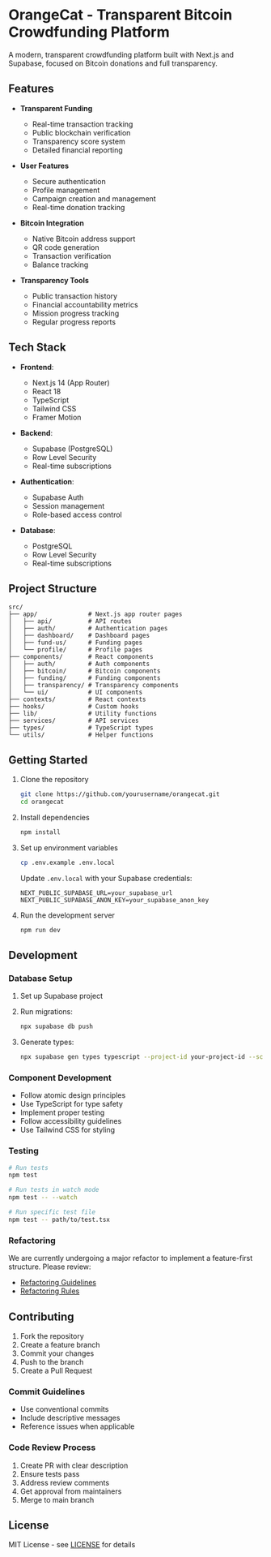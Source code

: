 # OrangeCat - Transparent Bitcoin Crowdfunding Platform

A modern, transparent crowdfunding platform built with Next.js and Supabase, focused on Bitcoin donations and full transparency.

## Features

- **Transparent Funding**
  - Real-time transaction tracking
  - Public blockchain verification
  - Transparency score system
  - Detailed financial reporting

- **User Features**
  - Secure authentication
  - Profile management
  - Campaign creation and management
  - Real-time donation tracking

- **Bitcoin Integration**
  - Native Bitcoin address support
  - QR code generation
  - Transaction verification
  - Balance tracking

- **Transparency Tools**
  - Public transaction history
  - Financial accountability metrics
  - Mission progress tracking
  - Regular progress reports

## Tech Stack

- **Frontend**: 
  - Next.js 14 (App Router)
  - React 18
  - TypeScript
  - Tailwind CSS
  - Framer Motion

- **Backend**: 
  - Supabase (PostgreSQL)
  - Row Level Security
  - Real-time subscriptions

- **Authentication**: 
  - Supabase Auth
  - Session management
  - Role-based access control

- **Database**: 
  - PostgreSQL
  - Row Level Security
  - Real-time subscriptions

## Project Structure

```
src/
├── app/              # Next.js app router pages
│   ├── api/          # API routes
│   ├── auth/         # Authentication pages
│   ├── dashboard/    # Dashboard pages
│   ├── fund-us/      # Funding pages
│   └── profile/      # Profile pages
├── components/       # React components
│   ├── auth/         # Auth components
│   ├── bitcoin/      # Bitcoin components
│   ├── funding/      # Funding components
│   ├── transparency/ # Transparency components
│   └── ui/           # UI components
├── contexts/         # React contexts
├── hooks/            # Custom hooks
├── lib/              # Utility functions
├── services/         # API services
├── types/            # TypeScript types
└── utils/            # Helper functions
```

## Getting Started

1. Clone the repository
   ```bash
   git clone https://github.com/yourusername/orangecat.git
   cd orangecat
   ```

2. Install dependencies
   ```bash
   npm install
   ```

3. Set up environment variables
   ```bash
   cp .env.example .env.local
   ```
   Update `.env.local` with your Supabase credentials:
   ```
   NEXT_PUBLIC_SUPABASE_URL=your_supabase_url
   NEXT_PUBLIC_SUPABASE_ANON_KEY=your_supabase_anon_key
   ```

4. Run the development server
   ```bash
   npm run dev
   ```

## Development

### Database Setup

1. Set up Supabase project
2. Run migrations:
   ```bash
   npx supabase db push
   ```

3. Generate types:
   ```bash
   npx supabase gen types typescript --project-id your-project-id --schema public > src/types/database.ts
   ```

### Component Development

- Follow atomic design principles
- Use TypeScript for type safety
- Implement proper testing
- Follow accessibility guidelines
- Use Tailwind CSS for styling

### Testing

```bash
# Run tests
npm test

# Run tests in watch mode
npm test -- --watch

# Run specific test file
npm test -- path/to/test.tsx
```

### Refactoring
We are currently undergoing a major refactor to implement a feature-first structure. Please review:
- [Refactoring Guidelines](docs/REFACTOR-GUIDELINES.md)
- [Refactoring Rules](docs/REFACTOR-RULES.md)

## Contributing

1. Fork the repository
2. Create a feature branch
3. Commit your changes
4. Push to the branch
5. Create a Pull Request

### Commit Guidelines

- Use conventional commits
- Include descriptive messages
- Reference issues when applicable

### Code Review Process

1. Create PR with clear description
2. Ensure tests pass
3. Address review comments
4. Get approval from maintainers
5. Merge to main branch

## License

MIT License - see [LICENSE](LICENSE) for details
